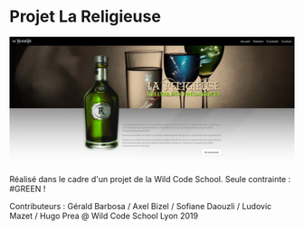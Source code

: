 # Projet La Religieuse

<img src="images/read_me.png" alt="la religieuse"> 

Réalisé dans le cadre d'un projet de la Wild Code School. 
Seule contrainte : #GREEN !

Contributeurs :
Gérald Barbosa / Axel Bizel / Sofiane Daouzli / Ludovic Mazet / Hugo Prea @ Wild Code School Lyon 2019
